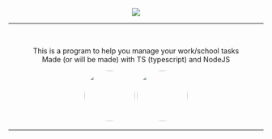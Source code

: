 <p align="center"><img src="https://opengraph.githubassets.com/69cb9b97e416d393c7ea7b5500e46b08cd70cc15b1a240d9f952ea51e4b4fa9b/cat-loaf/taskts?width=440&height=220"></p>
<hr/>
<br/>

<p align="center">This is a program to help you manage your work/school tasks<br>
Made (or will be made) with TS (typescript) and NodeJS</p>



<p align="center"><img src="https://images.g2crowd.com/uploads/product/image/large_detail/large_detail_f0b606abb6d19089febc9faeeba5bc05/nodejs-development-services.png" style="width:100px; display:inline-block; border-radius:50px;"> <img src="https://upload.wikimedia.org/wikipedia/commons/4/4c/Typescript_logo_2020.svg" style="width:100px; display:inline-block; border-radius:50px;"></p>
<hr />


